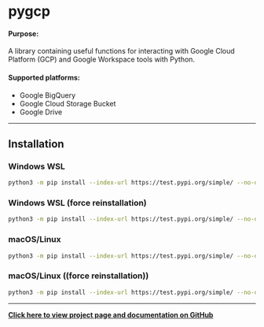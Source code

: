 # pygcp

#### **Purpose:**
A library containing useful functions for interacting with Google Cloud Platform (GCP) and Google Workspace tools with Python.

#### **Supported platforms:**
- Google BigQuery
- Google Cloud Storage Bucket
- Google Drive

---

## Installation

### Windows WSL

```bash
python3 -m pip install --index-url https://test.pypi.org/simple/ --no-deps pygcp==1.2.1 --break-system-packages
```

### Windows WSL (force reinstallation)

```bash
python3 -m pip install --index-url https://test.pypi.org/simple/ --no-deps pygcp==1.2.1 --break-system- --force-reinstall
```


### macOS/Linux

```bash
python3 -m pip install --index-url https://test.pypi.org/simple/ --no-deps pygcp==1.2.1
```

### macOS/Linux ((force reinstallation))

```bash
python3 -m pip install --index-url https://test.pypi.org/simple/ --no-deps pygcp==1.2.1 --force-reinstall
```

---

**[Click here to view project page and documentation on GitHub](https://github.com/nacht29/pygcp)**
